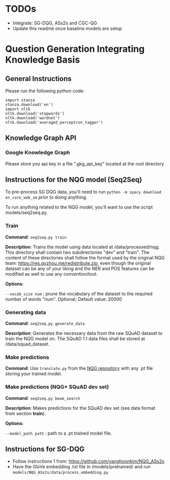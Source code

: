 # TODOs
- Integrate: SG-DQG, ASs2s and CGC-QG 
- Update this readme once baseline models are setup

# Question Generation Integrating Knowledge Basis
## General Instructions
Please run the following python code:

```[python]
import stanza
stanza.download('en') 
import nltk
nltk.download('stopwords')
nltk.download('wordnet')
nltk.download('averaged_perceptron_tagger')
```
## Knowledge Graph API
### Google Knowledge Graph
Please store you api key in a file ".gkg_api_key" located at the root directory 
## Instructions for the NQG model (Seq2Seq)
To pre-process SG DQG data, you'll need to run `python -m spacy download en_core_web_sm` prior to doing anything.

To run anything related to the NQG model, you'll want to use the script models/seq2seq.py.

### Train
**Command**: `seq2seq.py train`

**Description**: 
Trains the model using data located at /data/processed/nqg. This directory shall contain
two subdirectories "dev" and "train". The content of these directories shall follow
the format used by the original NQG team: https://res.qyzhou.me/redistribute.zip, even though
the original dataset can be any of your liking and the NER and POS
features can be modified as well to use any convention/tool.

**Options**:

`--vocab_size num` : prune the vocabulary of the dataset to the required number of words "num". Optional; Default value: 
20000

### Generating data
**Command**: `seq2seq.py generate_data`

**Description**: Generates the necessary data from the raw SQuAD dataset to train the NQG model on. The SQuAD 1.1 data
files shall be stored at /data/squad_dataset.

### Make predictions
**Command**: Use `translate.py` from the [NQG repository](https://github.com/magic282/NQG) with any .pt file storing
your trained model.

### Make predictions (NQG+ SQuAD dev set)
**Command**: `seq2seq.py beam_search`

**Description**: Makes predictions for the SQuAD dev set (see data format from section **train**).

**Options**:

`--model_path path` : path to a .pt trained model file.

## Instructions for SG-DQG
- Follow instructions 1 from: https://github.com/yanghoonkim/NQG_ASs2s
- Have the GloVe embedding .txt file in /models/pretrained/ and run `models/NQG_ASs2s/data/process_embedding.py`

